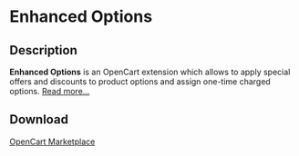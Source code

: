 # Enhanced Options

## Description
**Enhanced Options** is an OpenCart extension which allows to apply special offers and discounts to product options and assign one-time charged options.
[Read more...](./module/README.md)

## Download
[OpenCart Marketplace](https://www.opencart.com/index.php?route=marketplace/extension/info&extension_id=40391)
